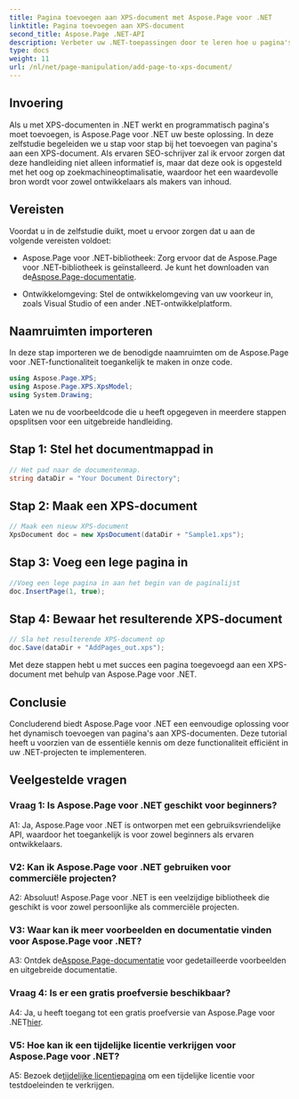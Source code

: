 ```yaml
---
title: Pagina toevoegen aan XPS-document met Aspose.Page voor .NET
linktitle: Pagina toevoegen aan XPS-document
second_title: Aspose.Page .NET-API
description: Verbeter uw .NET-toepassingen door te leren hoe u pagina's aan XPS-documenten toevoegt met Aspose.Page voor .NET. Volg onze stapsgewijze handleiding voor een naadloze integratie.
type: docs
weight: 11
url: /nl/net/page-manipulation/add-page-to-xps-document/
---
```

## Invoering

Als u met XPS-documenten in .NET werkt en programmatisch pagina's moet toevoegen, is Aspose.Page voor .NET uw beste oplossing. In deze zelfstudie begeleiden we u stap voor stap bij het toevoegen van pagina's aan een XPS-document. Als ervaren SEO-schrijver zal ik ervoor zorgen dat deze handleiding niet alleen informatief is, maar dat deze ook is opgesteld met het oog op zoekmachineoptimalisatie, waardoor het een waardevolle bron wordt voor zowel ontwikkelaars als makers van inhoud.

## Vereisten

Voordat u in de zelfstudie duikt, moet u ervoor zorgen dat u aan de volgende vereisten voldoet:

-  Aspose.Page voor .NET-bibliotheek: Zorg ervoor dat de Aspose.Page voor .NET-bibliotheek is geïnstalleerd. Je kunt het downloaden van de[Aspose.Page-documentatie](https://reference.aspose.com/page/net/).

- Ontwikkelomgeving: Stel de ontwikkelomgeving van uw voorkeur in, zoals Visual Studio of een ander .NET-ontwikkelplatform.

## Naamruimten importeren

In deze stap importeren we de benodigde naamruimten om de Aspose.Page voor .NET-functionaliteit toegankelijk te maken in onze code.

```csharp
using Aspose.Page.XPS;
using Aspose.Page.XPS.XpsModel;
using System.Drawing;
```

Laten we nu de voorbeeldcode die u heeft opgegeven in meerdere stappen opsplitsen voor een uitgebreide handleiding.

## Stap 1: Stel het documentmappad in

```csharp
// Het pad naar de documentenmap.
string dataDir = "Your Document Directory";
```

## Stap 2: Maak een XPS-document

```csharp
// Maak een nieuw XPS-document
XpsDocument doc = new XpsDocument(dataDir + "Sample1.xps");
```

## Stap 3: Voeg een lege pagina in

```csharp
//Voeg een lege pagina in aan het begin van de paginalijst
doc.InsertPage(1, true);
```

## Stap 4: Bewaar het resulterende XPS-document

```csharp
// Sla het resulterende XPS-document op
doc.Save(dataDir + "AddPages_out.xps");
```

Met deze stappen hebt u met succes een pagina toegevoegd aan een XPS-document met behulp van Aspose.Page voor .NET.

## Conclusie

Concluderend biedt Aspose.Page voor .NET een eenvoudige oplossing voor het dynamisch toevoegen van pagina's aan XPS-documenten. Deze tutorial heeft u voorzien van de essentiële kennis om deze functionaliteit efficiënt in uw .NET-projecten te implementeren.

## Veelgestelde vragen

### Vraag 1: Is Aspose.Page voor .NET geschikt voor beginners?

A1: Ja, Aspose.Page voor .NET is ontworpen met een gebruiksvriendelijke API, waardoor het toegankelijk is voor zowel beginners als ervaren ontwikkelaars.

### V2: Kan ik Aspose.Page voor .NET gebruiken voor commerciële projecten?

A2: Absoluut! Aspose.Page voor .NET is een veelzijdige bibliotheek die geschikt is voor zowel persoonlijke als commerciële projecten.

### V3: Waar kan ik meer voorbeelden en documentatie vinden voor Aspose.Page voor .NET?

 A3: Ontdek de[Aspose.Page-documentatie](https://reference.aspose.com/page/net/) voor gedetailleerde voorbeelden en uitgebreide documentatie.

### Vraag 4: Is er een gratis proefversie beschikbaar?

A4: Ja, u heeft toegang tot een gratis proefversie van Aspose.Page voor .NET[hier](https://releases.aspose.com/).

### V5: Hoe kan ik een tijdelijke licentie verkrijgen voor Aspose.Page voor .NET?

 A5: Bezoek de[tijdelijke licentiepagina](https://purchase.aspose.com/temporary-license/) om een tijdelijke licentie voor testdoeleinden te verkrijgen.
